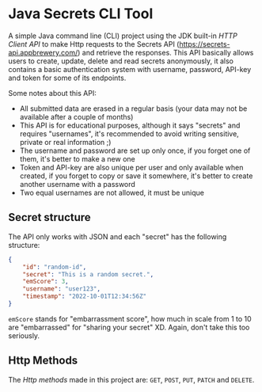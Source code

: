# Java Secrets CLI Tool

A simple Java command line (CLI) project using the JDK built-in *HTTP Client API* to make Http requests to
the Secrets API (https://secrets-api.appbrewery.com/) and retrieve the responses. This API basically allows
users to create, update, delete and read secrets anonymously, it also contains a basic authentication system
with username, password, API-key and token for some of its endpoints.

Some notes about this API:

- All submitted data are erased in a regular basis (your data may not be available after a couple of months)
- This API is for educational purposes, although it says "secrets" and requires "usernames", it's recommended
to avoid writing sensitive, private or real information ;)
- The username and password are set up only once, if you forget one of them, it's better to make a new one
- Token and API-key are also unique per user and only available when created, if you forget to copy or save it
somewhere, it's better to create another username with a password
- Two equal usernames are not allowed, it must be unique

## Secret structure

The API only works with JSON and each "secret" has the following structure:

```json
{
    "id": "random-id",
    "secret": "This is a random secret.",
    "emScore": 3,
    "username": "user123",
    "timestamp": "2022-10-01T12:34:56Z"
}
```

`emScore` stands for "embarrassment score", how much in scale from 1 to 10 are "embarrassed" for
"sharing your secret" XD. Again, don't take this too seriously.

## Http Methods

The *Http methods* made in this project are: `GET`, `POST`, `PUT`, `PATCH` and `DELETE`. 
